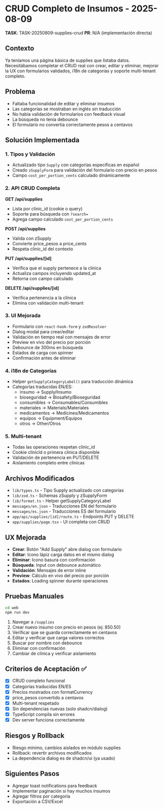 # CRUD Completo de Insumos - 2025-08-09

**TASK**: TASK-20250809-supplies-crud
**PR**: N/A (implementación directa)

## Contexto
Ya teníamos una página básica de supplies que listaba datos. Necesitábamos completar el CRUD real con crear, editar y eliminar, mejorar la UX con formularios validados, i18n de categorías y soporte multi-tenant completo.

## Problema
- Faltaba funcionalidad de editar y eliminar insumos
- Las categorías se mostraban en inglés sin traducción
- No había validación de formularios con feedback visual
- La búsqueda no tenía debounce
- El formulario no convertía correctamente pesos a centavos

## Solución Implementada

### 1. Tipos y Validación
- Actualizado tipo `Supply` con categorías específicas en español
- Creado `zSupplyForm` para validación del formulario con precio en pesos
- Campo `cost_per_portion_cents` calculado dinámicamente

### 2. API CRUD Completa
**GET /api/supplies**
- Lista por clinic_id (cookie o query)
- Soporte para búsqueda con `?search=`
- Agrega campo calculado `cost_per_portion_cents`

**POST /api/supplies**
- Valida con zSupply
- Convierte price_pesos a price_cents
- Respeta clinic_id del contexto

**PUT /api/supplies/[id]**
- Verifica que el supply pertenece a la clínica
- Actualiza campos incluyendo updated_at
- Retorna con campo calculado

**DELETE /api/supplies/[id]**
- Verifica pertenencia a la clínica
- Elimina con validación multi-tenant

### 3. UI Mejorada
- Formulario con `react-hook-form` y `zodResolver`
- Dialog modal para crear/editar
- Validación en tiempo real con mensajes de error
- Preview en vivo del precio por porción
- Debounce de 300ms en búsqueda
- Estados de carga con spinner
- Confirmación antes de eliminar

### 4. i18n de Categorías
- Helper `getSupplyCategoryLabel()` para traducción dinámica
- Categorías traducidas EN/ES:
  - insumo → Supply/Insumo
  - bioseguridad → Biosafety/Bioseguridad
  - consumibles → Consumables/Consumibles
  - materiales → Materials/Materiales
  - medicamentos → Medicines/Medicamentos
  - equipos → Equipment/Equipos
  - otros → Other/Otros

### 5. Multi-tenant
- Todas las operaciones respetan clinic_id
- Cookie clinicId o primera clínica disponible
- Validación de pertenencia en PUT/DELETE
- Aislamiento completo entre clínicas

## Archivos Modificados
- `lib/types.ts` - Tipo Supply actualizado con categorías
- `lib/zod.ts` - Schemas zSupply y zSupplyForm
- `lib/format.ts` - Helper getSupplyCategoryLabel
- `messages/en.json` - Traducciones EN del formulario
- `messages/es.json` - Traducciones ES del formulario
- `app/api/supplies/[id]/route.ts` - Endpoints PUT y DELETE
- `app/supplies/page.tsx` - UI completa con CRUD

## UX Mejorada
- **Crear**: Botón "Add Supply" abre dialog con formulario
- **Editar**: Icono lápiz carga datos en el mismo dialog
- **Eliminar**: Icono basura con confirmación
- **Búsqueda**: Input con debounce automático
- **Validación**: Mensajes de error inline
- **Preview**: Cálculo en vivo del precio por porción
- **Estados**: Loading spinner durante operaciones

## Pruebas Manuales
```bash
cd web
npm run dev
```
1. Navegar a `/supplies`
2. Crear nuevo insumo con precio en pesos (ej: 850.50)
3. Verificar que se guarda correctamente en centavos
4. Editar y verificar que carga valores correctos
5. Buscar por nombre con debounce
6. Eliminar con confirmación
7. Cambiar de clínica y verificar aislamiento

## Criterios de Aceptación ✅
- [x] CRUD completo funcional
- [x] Categorías traducidas EN/ES
- [x] Precios mostrados con formatCurrency
- [x] price_pesos convertido a centavos
- [x] Multi-tenant respetado
- [x] Sin dependencias nuevas (solo shadcn/dialog)
- [x] TypeScript compila sin errores
- [x] Dev server funciona correctamente

## Riesgos y Rollback
- Riesgo mínimo, cambios aislados en módulo supplies
- Rollback: revertir archivos modificados
- La dependencia dialog es de shadcn/ui (ya usado)

## Siguientes Pasos
- Agregar toast notifications para feedback
- Implementar paginación si hay muchos insumos
- Agregar filtros por categoría
- Exportación a CSV/Excel